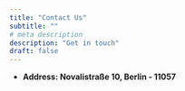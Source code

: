 ```yaml
---
title: "Contact Us"
subtitle: ""
# meta description
description: "Get in touch"
draft: false
---
```


* **Address: Novalistraße 10, Berlin - 11057**
